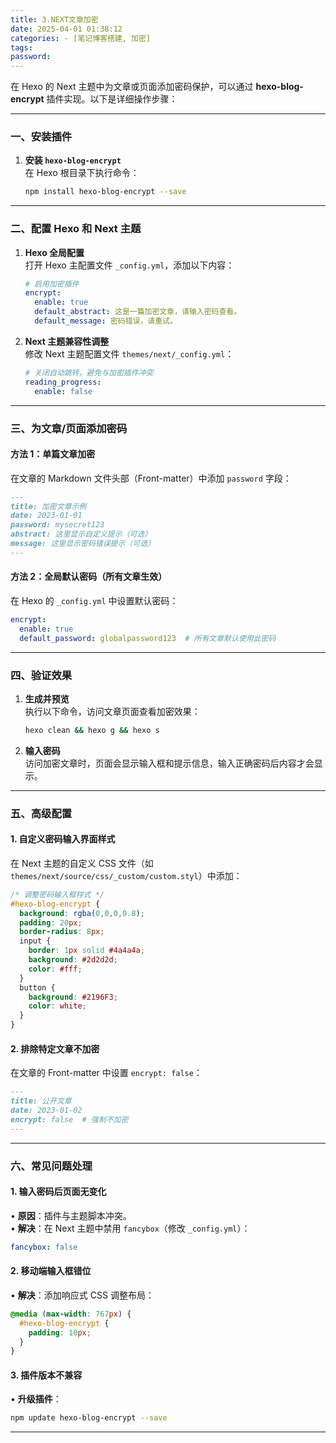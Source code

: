 ```yaml
---
title: 3.NEXT文章加密
date: 2025-04-01 01:38:12
categories: - [笔记博客搭建, 加密]
tags: 
password:
---
```

在 Hexo 的 Next 主题中为文章或页面添加密码保护，可以通过 **hexo-blog-encrypt** 插件实现。以下是详细操作步骤：

---

### 一、安装插件
1. **安装 `hexo-blog-encrypt`**  
   在 Hexo 根目录下执行命令：
   ```bash
   npm install hexo-blog-encrypt --save
   ```

---

### 二、配置 Hexo 和 Next 主题
1. **Hexo 全局配置**  
   打开 Hexo 主配置文件 `_config.yml`，添加以下内容：
   ```yaml
   # 启用加密插件
   encrypt:
     enable: true
     default_abstract: 这是一篇加密文章，请输入密码查看。
     default_message: 密码错误，请重试。
   ```

2. **Next 主题兼容性调整**  
   修改 Next 主题配置文件 `themes/next/_config.yml`：
   ```yaml
   # 关闭自动跳转，避免与加密插件冲突
   reading_progress:
     enable: false
   ```

---

### 三、为文章/页面添加密码
#### 方法 1：单篇文章加密
在文章的 Markdown 文件头部（Front-matter）中添加 `password` 字段：
```markdown
---
title: 加密文章示例
date: 2023-01-01
password: mysecret123
abstract: 这里显示自定义提示（可选）
message: 这里显示密码错误提示（可选）
---
```

#### 方法 2：全局默认密码（所有文章生效）
在 Hexo 的 `_config.yml` 中设置默认密码：
```yaml
encrypt:
  enable: true
  default_password: globalpassword123  # 所有文章默认使用此密码
```

---

### 四、验证效果
1. **生成并预览**  
   执行以下命令，访问文章页面查看加密效果：
   ```bash
   hexo clean && hexo g && hexo s
   ```
2. **输入密码**  
   访问加密文章时，页面会显示输入框和提示信息，输入正确密码后内容才会显示。

---

### 五、高级配置
#### 1. 自定义密码输入界面样式
在 Next 主题的自定义 CSS 文件（如 `themes/next/source/css/_custom/custom.styl`）中添加：
```css
/* 调整密码输入框样式 */
#hexo-blog-encrypt {
  background: rgba(0,0,0,0.8);
  padding: 20px;
  border-radius: 8px;
  input {
    border: 1px solid #4a4a4a;
    background: #2d2d2d;
    color: #fff;
  }
  button {
    background: #2196F3;
    color: white;
  }
}
```

#### 2. 排除特定文章不加密
在文章的 Front-matter 中设置 `encrypt: false`：
```markdown
---
title: 公开文章
date: 2023-01-02
encrypt: false  # 强制不加密
---
```

---

### 六、常见问题处理
#### 1. 输入密码后页面无变化
• **原因**：插件与主题脚本冲突。  
• **解决**：在 Next 主题中禁用 `fancybox`（修改 `_config.yml`）：
  ```yaml
  fancybox: false
  ```

#### 2. 移动端输入框错位
• **解决**：添加响应式 CSS 调整布局：
  ```css
  @media (max-width: 767px) {
    #hexo-blog-encrypt {
      padding: 10px;
    }
  }
  ```

#### 3. 插件版本不兼容
• **升级插件**：
  ```bash
  npm update hexo-blog-encrypt --save
  ```

---
